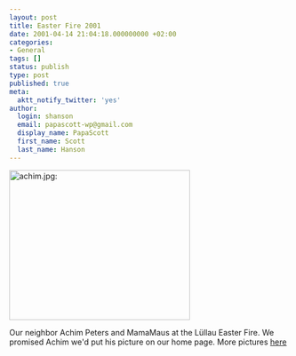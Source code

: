 ```yaml
---
layout: post
title: Easter Fire 2001
date: 2001-04-14 21:04:18.000000000 +02:00
categories:
- General
tags: []
status: publish
type: post
published: true
meta:
  aktt_notify_twitter: 'yes'
author:
  login: shanson
  email: papascott-wp@gmail.com
  display_name: PapaScott
  first_name: Scott
  last_name: Hanson
---
```

<p><img src="https://res.cloudinary.com/papascott/image/upload/wordpress/wp-content/uploads/2001/04/achim.jpg" height="270" width="325" border="0" alt="achim.jpg: " /></p>
<p>Our neighbor Achim Peters and MamaMaus at the Lüllau Easter Fire. We promised Achim we'd put his picture on our home page. More pictures <a href="http://albums.photopoint.com/j/AlbumIndex?u=185392&a=12581189&f=0&sp=1">here</a></p>
